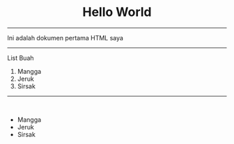 <!DOCTYPE html>
<html lang="en">
<head>
    <meta charset="UTF-8">
    <meta name="viewport" content="width=device-width, initial-scale=1.0">
    <meta http-equiv="X-UA-Compatible" content="ie=edge">
    <title>Pertemuan 1</title>
</head>
<body>
    <h1 align="center"><b>Hello World</b></h1>
    <hr>
    <p>Ini adalah dokumen pertama HTML saya</p>
    <hr>
    <p>
        <form action="">List Buah
            <p>
                <ol>
                    <li>Mangga</li>
                    <li>Jeruk</li>
                    <li>Sirsak</li>
                </ol>
            </p>
        <hr>
        <br>
                <ul>
                    <li>Mangga</li>
                    <li>Jeruk</li>
                    <li>Sirsak</li>
                </ul>
        </form>
    </p>
</body>
</html>
